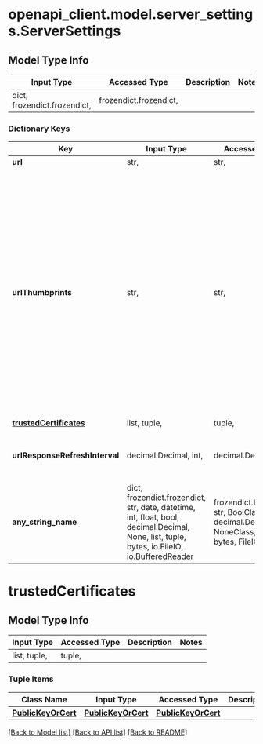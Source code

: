 # openapi_client.model.server_settings.ServerSettings

## Model Type Info
Input Type | Accessed Type | Description | Notes
------------ | ------------- | ------------- | -------------
dict, frozendict.frozendict,  | frozendict.frozendict,  |  | 

### Dictionary Keys
Key | Input Type | Accessed Type | Description | Notes
------------ | ------------- | ------------- | ------------- | -------------
**url** | str,  | str,  |  | [optional] 
**urlThumbprints** | str,  | str,  | List of acceptable SSL server certificate thumbprints for the proxyDestinationUrl. If blank, a valid certificate is required. If &#x27;*&#x27;, any certificate is allowed. Otherwise, this is a comma-separated list of thumbprints. A thumbprint is of the format [alg&#x3D;]xx:xx... where alg can be sha1(default) or md5 and the &#x27;xx&#x27; are hexidecimal digits. The &#x27;:&#x27; separator can also be a space or missing. Case in a thumbprint is ignored. | [optional] 
**[trustedCertificates](#trustedCertificates)** | list, tuple,  | tuple,  |  | [optional] 
**urlResponseRefreshInterval** | decimal.Decimal, int,  | decimal.Decimal,  |  | [optional] value must be a 64 bit integer
**any_string_name** | dict, frozendict.frozendict, str, date, datetime, int, float, bool, decimal.Decimal, None, list, tuple, bytes, io.FileIO, io.BufferedReader | frozendict.frozendict, str, BoolClass, decimal.Decimal, NoneClass, tuple, bytes, FileIO | any string name can be used but the value must be the correct type | [optional]

# trustedCertificates

## Model Type Info
Input Type | Accessed Type | Description | Notes
------------ | ------------- | ------------- | -------------
list, tuple,  | tuple,  |  | 

### Tuple Items
Class Name | Input Type | Accessed Type | Description | Notes
------------- | ------------- | ------------- | ------------- | -------------
[**PublicKeyOrCert**](PublicKeyOrCert.md) | [**PublicKeyOrCert**](PublicKeyOrCert.md) | [**PublicKeyOrCert**](PublicKeyOrCert.md) |  | 

[[Back to Model list]](../../README.md#documentation-for-models) [[Back to API list]](../../README.md#documentation-for-api-endpoints) [[Back to README]](../../README.md)

